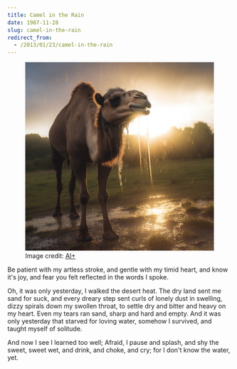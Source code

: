 ```yaml
---
title: Camel in the Rain
date: 1987-11-28
slug: camel-in-the-rain
redirect_from:
  - /2013/01/23/camel-in-the-rain
---
```


<figure><img alt="camel in rain" src="assets/camel-in-rain.jpg" /><figcaption>Image credit: <a href="ai-art.md">AI+</a></figcaption></figure>

<p class="poetry">Be patient with my artless stroke,
and gentle with my timid heart,
and know it's joy, and fear you felt
reflected in the words I spoke.

Oh, it was only yesterday,
I walked the desert heat.
The dry land sent me sand for suck,
and every dreary step
sent curls of lonely dust
in swelling, dizzy spirals
down my swollen throat,
to settle dry and bitter
and heavy on my heart.
Even my tears ran sand,
sharp and hard and empty.
And it was only yesterday
that starved for loving water,
somehow I survived,
and taught myself of solitude.

And now I see I learned too well;
Afraid, I pause and splash,
and shy the sweet, sweet wet,
and drink, and choke, and cry;
for I don't know the water, yet.</p>